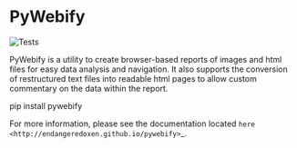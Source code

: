PyWebify
========

![Tests](https://github.com/endangeredoxen/pywebify/actions/workflows/tests.yml/badge.svg)

PyWebify is a utility to create browser-based reports of images and html files for easy data analysis and navigation.
It also supports the conversion of restructured text files into readable html pages to allow custom commentary on
the data within the report.

pip install pywebify

For more information, please see the documentation located
`here <http://endangeredoxen.github.io/pywebify>`_.
